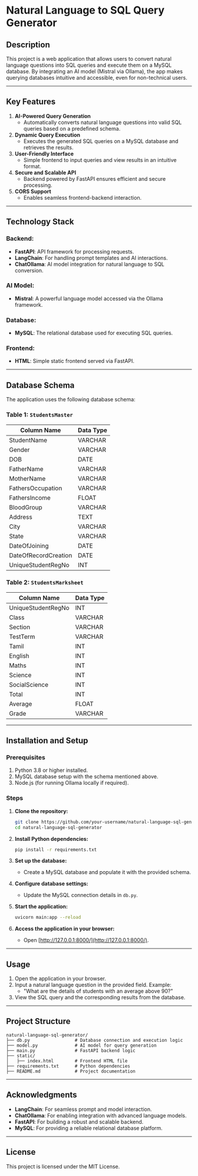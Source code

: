 # Natural Language to SQL Query Generator

## Description
This project is a web application that allows users to convert natural language questions into SQL queries and execute them on a MySQL database. By integrating an AI model (Mistral via Ollama), the app makes querying databases intuitive and accessible, even for non-technical users.

---

## Key Features
1. **AI-Powered Query Generation**
   - Automatically converts natural language questions into valid SQL queries based on a predefined schema.
2. **Dynamic Query Execution**
   - Executes the generated SQL queries on a MySQL database and retrieves the results.
3. **User-Friendly Interface**
   - Simple frontend to input queries and view results in an intuitive format.
4. **Secure and Scalable API**
   - Backend powered by FastAPI ensures efficient and secure processing.
5. **CORS Support**
   - Enables seamless frontend-backend interaction.

---

## Technology Stack
### Backend:
- **FastAPI**: API framework for processing requests.
- **LangChain**: For handling prompt templates and AI interactions.
- **ChatOllama**: AI model integration for natural language to SQL conversion.

### AI Model:
- **Mistral**: A powerful language model accessed via the Ollama framework.

### Database:
- **MySQL**: The relational database used for executing SQL queries.

### Frontend:
- **HTML**: Simple static frontend served via FastAPI.

---

## Database Schema
The application uses the following database schema:

### Table 1: `StudentsMaster`
| Column Name           | Data Type |
|-----------------------|-----------|
| StudentName           | VARCHAR   |
| Gender                | VARCHAR   |
| DOB                   | DATE      |
| FatherName            | VARCHAR   |
| MotherName            | VARCHAR   |
| FathersOccupation     | VARCHAR   |
| FathersIncome         | FLOAT     |
| BloodGroup            | VARCHAR   |
| Address               | TEXT      |
| City                  | VARCHAR   |
| State                 | VARCHAR   |
| DateOfJoining         | DATE      |
| DateOfRecordCreation  | DATE      |
| UniqueStudentRegNo    | INT       |

### Table 2: `StudentsMarksheet`
| Column Name           | Data Type |
|-----------------------|-----------|
| UniqueStudentRegNo    | INT       |
| Class                 | VARCHAR   |
| Section               | VARCHAR   |
| TestTerm              | VARCHAR   |
| Tamil                 | INT       |
| English               | INT       |
| Maths                 | INT       |
| Science               | INT       |
| SocialScience         | INT       |
| Total                 | INT       |
| Average               | FLOAT     |
| Grade                 | VARCHAR   |

---

## Installation and Setup

### Prerequisites
1. Python 3.8 or higher installed.
2. MySQL database setup with the schema mentioned above.
3. Node.js (for running Ollama locally if required).

### Steps

1. **Clone the repository:**
   ```bash
   git clone https://github.com/your-username/natural-language-sql-generator.git
   cd natural-language-sql-generator
   ```

2. **Install Python dependencies:**
   ```bash
   pip install -r requirements.txt
   ```

3. **Set up the database:**
   - Create a MySQL database and populate it with the provided schema.

4. **Configure database settings:**
   - Update the MySQL connection details in `db.py`.

5. **Start the application:**
   ```bash
   uvicorn main:app --reload
   ```

6. **Access the application in your browser:**
   - Open [http://127.0.0.1:8000/](http://127.0.0.1:8000/).

---

## Usage
1. Open the application in your browser.
2. Input a natural language question in the provided field. Example:
   - "What are the details of students with an average above 90?"
3. View the SQL query and the corresponding results from the database.

---

## Project Structure
```
natural-language-sql-generator/
├── db.py                 # Database connection and execution logic
├── model.py              # AI model for query generation
├── main.py               # FastAPI backend logic
├── static/
│   ├── index.html        # Frontend HTML file
├── requirements.txt      # Python dependencies
├── README.md             # Project documentation
```

---

## Acknowledgments
- **LangChain**: For seamless prompt and model interaction.
- **ChatOllama**: For enabling integration with advanced language models.
- **FastAPI**: For building a robust and scalable backend.
- **MySQL**: For providing a reliable relational database platform.

---

## License
This project is licensed under the MIT License.
